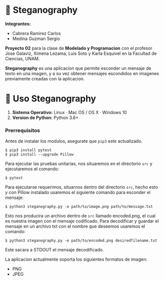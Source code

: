 # 🔎 Steganography

**Integrantes:**
- Cabrera Ramirez Carlos
- Medina Guzman Sergio

**Proyecto 02** para la clase de **Modelado y Programacion** con el profesor Jose Galaviz, Ximena Lezama, Luis Soto y Karla Esquivel en la Facultad de Ciencias, UNAM.

**Steganography** es una aplicacion que permite esconder un mensaje de texto en una imagen, y a su vez obtener mensajes escondidos en imagenes previamente creadas con la aplicacion.

# 🔎 Uso Steganography

1. **Sistema Operativo:** Linux · Mac OS / OS X · Windows 10
2. **Version de Python:** Python 3.6+

### Prerrequisitos
Antes de instalar los modulos, asegurate que `pip3` este actualizado.

```
$ pip3 install pytest
$ pip3 install --upgrade Pillow
```

Para ejecutar las pruebas unitarias, nos situaremos en el directorio `src` y ejecutaremos el comando:
```
$ pytest
```

Para ejecutarse requerimos, situarnos dentro del directorio `src`, hecho esto y con Pillow instalado usaremos el siguiente comando para esconder el mensaje:
```
$ python3 steganography.py -e path/to/image.png path/to/message.txt
```

Esto nos producira un archivo dentro de `src` llamado encoded.png, el cual es nuestra imagen con el mensaje codificado. Para decodificar y guardar el mensaje en un archivo txt con el nombre que deseemos usaremos el comando:
```
$ python3 steganography.py -e path/to/encoded.png desiredfilename.txt
```

Este sacara a STDOUT el mensaje decodificado.

La aplicacion actualmente soporta los siguientes formatos de imagen:
- PNG
- JPEG
